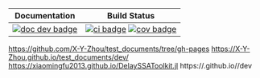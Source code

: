 | **Documentation** | **Build Status** |
|:-----------------:|:----------------:|
| [![doc dev badge](https://img.shields.io/badge/docs-dev-blue.svg)](https://github.com/X-Y-Zhou/test_documents) | [![ci badge](https://github.com/xiaomingfu2013/DelaySSAToolkit.jl/actions/workflows/CI.yml/badge.svg?branch=main)](https://github.com/xiaomingfu2013/DelaySSAToolkit.jl/actions/workflows/CI.yml?query=branch%3Amain) [![cov badge](https://codecov.io/gh/xiaomingfu2013/DelaySSAToolkit.jl/branch/main/graph/badge.svg)](https://codecov.io/gh/xiaomingfu2013/DelaySSAToolkit.jl) |

https://github.com/X-Y-Zhou/test_documents/tree/gh-pages
https://X-Y-Zhou.github.io/test_documents/dev/
https://xiaomingfu2013.github.io/DelaySSAToolkit.jl
https://<USER>.github.io/<REPO>/dev

